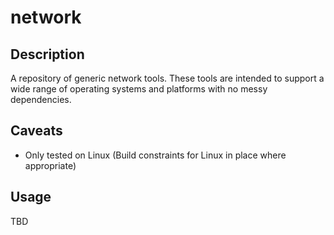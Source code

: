 network
=======

## Description 
A repository of generic network tools.  These tools are intended to support a 
wide range of operating systems and platforms with no messy dependencies.

## Caveats
* Only tested on Linux (Build constraints for Linux in place where appropriate)


## Usage
TBD